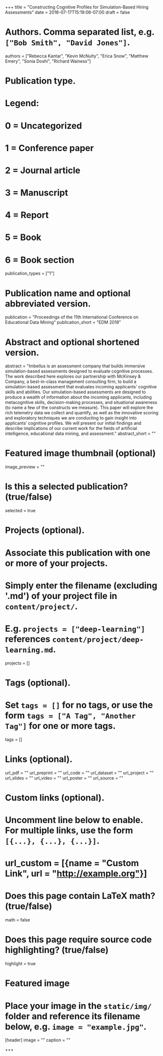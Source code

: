 +++
title = "Constructing Cognitive Profiles for Simulation-Based Hiring Assessments"
date = 2018-07-17T15:19:06-07:00
draft = false

# Authors. Comma separated list, e.g. `["Bob Smith", "David Jones"]`.
authors = ["Rebecca Kantar", "Kevin McNulty", "Erica Snow", 
"Matthew Emery", "Sonia Doshi", "Richard Wainess"]

# Publication type.
# Legend:
# 0 = Uncategorized
# 1 = Conference paper
# 2 = Journal article
# 3 = Manuscript
# 4 = Report
# 5 = Book
# 6 = Book section
publication_types = ["1"]

# Publication name and optional abbreviated version.
publication = "Proceedings of the 11th International Conference on Educational Data Mining"
publication_short = "EDM 2018"

# Abstract and optional shortened version.
abstract = "Imbellus is an assessment company that builds immersive simulation-based assessments designed to evaluate cognitive processes. The work described here explores our partnership with McKinsey & Company, a best-in-class management consulting firm, to build a simulation-based assessment that evaluates incoming applicants' cognitive skills and abilities. Our simulation-based assessments are designed to produce a wealth of information about the incoming applicants, including metacognitive skills, decision-making processes, and situational awareness (to name a few of the constructs we measure). This paper will explore the rich telemetry data we collect and quantify, as well as the innovative scoring and exploratory techniques we are conducting to gain insight into applicants’ cognitive profiles. We will present our initial findings and describe implications of our current work for the fields of artificial intelligence, educational data mining, and assessment."
abstract_short = ""

# Featured image thumbnail (optional)
image_preview = ""

# Is this a selected publication? (true/false)
selected = true

# Projects (optional).
#   Associate this publication with one or more of your projects.
#   Simply enter the filename (excluding '.md') of your project file in `content/project/`.
#   E.g. `projects = ["deep-learning"]` references `content/project/deep-learning.md`.
projects = []

# Tags (optional).
#   Set `tags = []` for no tags, or use the form `tags = ["A Tag", "Another Tag"]` for one or more tags.
tags = []

# Links (optional).
url_pdf = ""
url_preprint = ""
url_code = ""
url_dataset = ""
url_project = ""
url_slides = ""
url_video = ""
url_poster = ""
url_source = ""

# Custom links (optional).
#   Uncomment line below to enable. For multiple links, use the form `[{...}, {...}, {...}]`.
# url_custom = [{name = "Custom Link", url = "http://example.org"}]

# Does this page contain LaTeX math? (true/false)
math = false

# Does this page require source code highlighting? (true/false)
highlight = true

# Featured image
# Place your image in the `static/img/` folder and reference its filename below, e.g. `image = "example.jpg"`.
[header]
image = ""
caption = ""

+++

